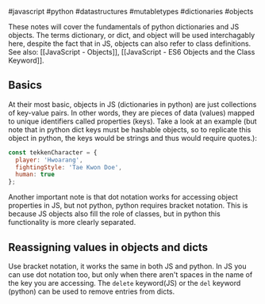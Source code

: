 #javascript #python #datastructures #mutabletypes #dictionaries #objects 

These notes will cover the fundamentals of python dictionaries and JS objects. The terms dictionary, or dict, and object will be used interchagably here, despite the fact that in JS, objects can also refer to class definitions. See also: [[JavaScript - Objects]], [[JavaScript - ES6 Objects and the Class Keyword]].

## Basics
At their most basic, objects in JS (dictionaries in python) are just collections of key-value pairs. In other words, they are pieces of data (values) mapped to unique identifiers called properties (keys). Take a look at an example (but note that in python dict keys must be hashable objects, so to replicate this object in python, the keys would be strings and thus would require quotes.):
```js
const tekkenCharacter = {
  player: 'Hwoarang',
  fightingStyle: 'Tae Kwon Doe',
  human: true
};
```
Another important note is that dot notation works for accessing object properties in JS, but not python, python requires bracket notation. This is because JS objects also fill the role of classes, but in python this functionality is more clearly separated.

## Reassigning values in objects and dicts
Use bracket notation, it works the same in both JS and python. In JS you can use dot notation too, but only when there aren't spaces in the name of the key you are accessing. The `delete` keyword(JS) or the `del` keyword (python) can be used to remove entries from dicts.